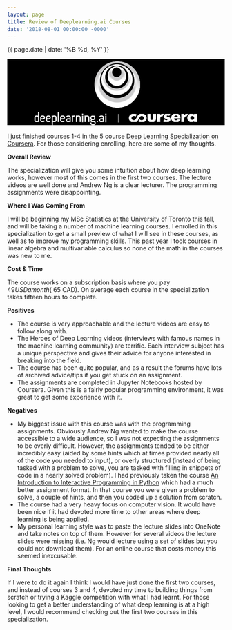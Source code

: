 ```yaml
---
layout: page
title: Review of Deeplearning.ai Courses
date: '2018-08-01 00:00:00 -0000'
---
```


{{ page.date | date: '%B %d, %Y' }}

<p style="text-align:center;"><img src="/assets/deeplearning.png" alt="deeplearning"></p>

I just finished courses 1-4 in the 5 course <a href="https://www.coursera.org/specializations/deep-learning">Deep Learning Specialization on Coursera</a>. For those considering enrolling, here are some of my thoughts.

**Overall Review**

The specialization will give you some intuition about how deep learning works, however most of this comes in the first two courses. The lecture videos are well done and Andrew Ng is a clear lecturer. The programming assignments were disappointing.

**Where I Was Coming From**

I will be beginning my MSc Statistics at the University of Toronto this fall, and will be taking a number of machine learning courses. I enrolled in this specialization to get a small preview of what I will see in these courses, as well as to improve my programming skills. This past year I took courses in linear algebra and multivariable calculus so none of the math in the courses was new to me.

**Cost & Time**

The course works on a subscription basis where you pay $49 USD a month (~$65 CAD). On average each course in the specialization takes fifteen hours to complete.

**Positives**

- The course is very approachable and the lecture videos are easy to follow along with.
- The Heroes of Deep Learning videos (interviews with famous names in the machine learning community) are terrific. Each interview subject has a unique perspective and gives their advice for anyone interested in breaking into the field.
- The course has been quite popular, and as a result the forums have lots of archived advice/tips if you get stuck on an assignment.
- The assignments are completed in Jupyter Notebooks hosted by Coursera. Given this is a fairly popular programming environment, it was great to get some experience with it.

**Negatives**

- My biggest issue with this course was with the programming assignments. Obviously Andrew Ng wanted to make the course accessible to a wide audience, so I was not expecting the assignments to be overly difficult. However, the assignments tended to be either incredibly easy (aided by some hints which at times provided nearly all of the code you needed to input), or overly structured (instead of being tasked with a problem to solve, you are tasked with filling in snippets of code in a nearly solved problem). I had previously taken the course <a href="https://www.coursera.org/learn/interactive-python-1">An Introduction to Interactive Programming in Python</a> which had a much better assignment format. In that course you were given a problem to solve, a couple of hints, and then you coded up a solution from scratch.
- The course had a very heavy focus on computer vision. It would have been nice if it had devoted more time to other areas where deep learning is being applied.
- My personal learning style was to paste the lecture slides into OneNote and take notes on top of them. However for several videos the lecture slides were missing (i.e. Ng would lecture using a set of slides but you could not download them). For an online course that costs money this seemed inexcusable.

**Final Thoughts**

If I were to do it again I think I would have just done the first two courses, and instead of courses 3 and 4, devoted my time to building things from scratch or trying a Kaggle competition with what I had learnt. For those looking to get a better understanding of what deep learning is at a high level, I would recommend checking out the first two courses in this specialization.
